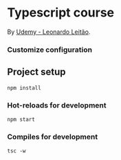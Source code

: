 # Typescript course
By [Udemy - Leonardo Leitão](https://www.udemy.com/share/101qO6AEcacVpTQ3QJ/).


### Customize configuration

## Project setup
```
npm install
```

### Hot-reloads for development
```
npm start
```

### Compiles for development
```
tsc -w
```